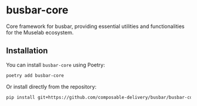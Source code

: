 # busbar-core

Core framework for busbar, providing essential utilities and functionalities for the Muselab ecosystem.

## Installation

You can install `busbar-core` using Poetry:

```bash
poetry add busbar-core
```

Or install directly from the repository:

```bash
pip install git+https://github.com/composable-delivery/busbar/busbar-core.git
```
